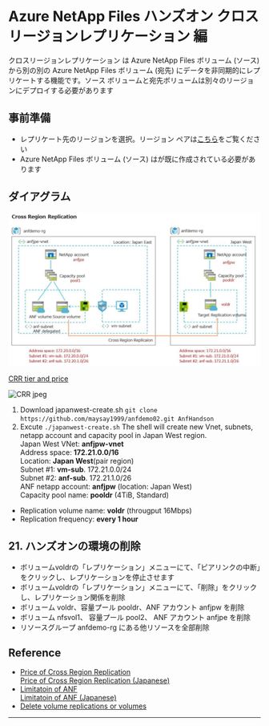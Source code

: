 # Azure NetApp Files ハンズオン クロスリージョンレプリケーション 編

クロスリージョンレプリケーション は Azure NetApp Files ボリューム (ソース) から別の別の Azure NetApp Files ボリューム (宛先) にデータを非同期的にレプリケートする機能です。ソース ボリュームと宛先ボリュームは別々のリージョンにデプロイする必要があります

## 事前準備

* レプリケート先のリージョンを選択。リージョン ペアは[こちら](https://docs.microsoft.com/ja-jp/azure/azure-netapp-files/cross-region-replication-introduction#azure-regional-pairs)をご覧ください
* Azure NetApp Files ボリューム (ソース) はが既に作成されている必要があります

## ダイアグラム

![View Cross Region Replication diagram](https://github.com/maysay1999/anfdemo02/blob/main/images/220107_crr_diagram.jpg)

[CRR tier and price](https://azure.microsoft.com/en-us/pricing/details/netapp/)

![CRR jpeg]()

1. Download japanwest-create.sh  `git clone https://github.com/maysay1999/anfdemo02.git AnfHandson`
2. Excute `./japanwest-create.sh`
The shell will create new Vnet, subnets, netapp account and capacity pool in Japan West region. \
Japan West VNet: **anfjpw-vnet**\
Address space:  **172.21.0.0/16**\
Location: **Japan West**(pair region)\
Subnet #1: **vm-sub**.  172.21.0.0/24\
Subnet #2: **anf-sub**.  172.21.1.0/26\
ANF netapp account: **anfjpw** (location: Japan West)\
Capacity pool name: **pooldr** (4TiB, Standard)

- Replication volume name: **voldr** (througput 16Mbps)
- Replication frequency: **every 1 hour**

## 21. ハンズオンの環境の削除
- ボリュームvoldrの「レプリケーション」メニューにて、「ピアリンクの中断」をクリックし、レプリケーションを停止させます
- ボリュームvoldrの「レプリケーション」メニューにて、「削除」をクリックし、レプリケーション関係を削除
- ボリューム voldr、容量プール pooldr、ANF アカウント anfjpw を削除
- ボリューム nfsvol1、 容量プール pool2、 ANF アカウント anfjpe を削除
- リソースグループ anfdemo-rg にある他リソースを全部削除


## Reference
- [Price of Cross Region Replication](https://azure.microsoft.com/en-us/pricing/details/netapp/)</br>
[Price of Cross Region Replication (Japanese)](https://azure.microsoft.com/ja-jp/pricing/details/netapp/)
- [Limitatoin of ANF](https://docs.microsoft.com/en-us/azure/azure-netapp-files/azure-netapp-files-resource-limits)</br>
[Limitatoin of ANF (Japanese)](https://docs.microsoft.com/ja-jp/azure/azure-netapp-files/azure-netapp-files-resource-limits)
- [Delete volume replications or volumes](https://docs.microsoft.com/en-us/azure/azure-netapp-files/cross-region-replication-delete)

---